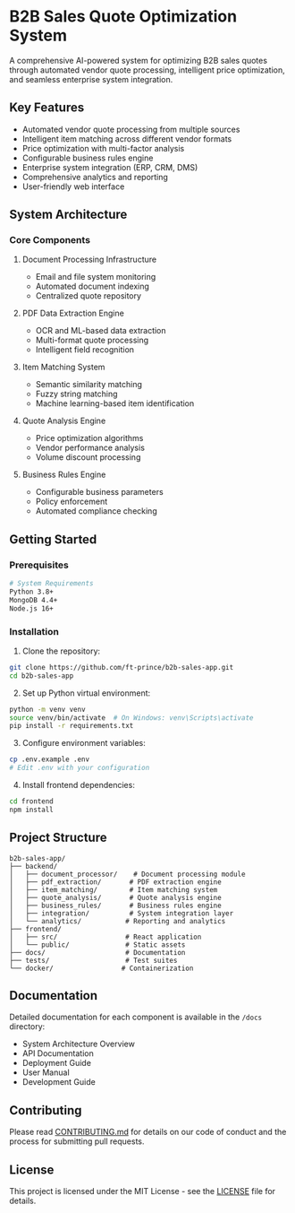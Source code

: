 # B2B Sales Quote Optimization System

A comprehensive AI-powered system for optimizing B2B sales quotes through automated vendor quote processing, intelligent price optimization, and seamless enterprise system integration.

## Key Features

- Automated vendor quote processing from multiple sources
- Intelligent item matching across different vendor formats
- Price optimization with multi-factor analysis
- Configurable business rules engine
- Enterprise system integration (ERP, CRM, DMS)
- Comprehensive analytics and reporting
- User-friendly web interface

## System Architecture

### Core Components

1. Document Processing Infrastructure
   - Email and file system monitoring
   - Automated document indexing
   - Centralized quote repository

2. PDF Data Extraction Engine
   - OCR and ML-based data extraction
   - Multi-format quote processing
   - Intelligent field recognition

3. Item Matching System
   - Semantic similarity matching
   - Fuzzy string matching
   - Machine learning-based item identification

4. Quote Analysis Engine
   - Price optimization algorithms
   - Vendor performance analysis
   - Volume discount processing

5. Business Rules Engine
   - Configurable business parameters
   - Policy enforcement
   - Automated compliance checking

## Getting Started

### Prerequisites

```bash
# System Requirements
Python 3.8+
MongoDB 4.4+
Node.js 16+
```

### Installation

1. Clone the repository:
```bash
git clone https://github.com/ft-prince/b2b-sales-app.git
cd b2b-sales-app
```

2. Set up Python virtual environment:
```bash
python -m venv venv
source venv/bin/activate  # On Windows: venv\Scripts\activate
pip install -r requirements.txt
```

3. Configure environment variables:
```bash
cp .env.example .env
# Edit .env with your configuration
```

4. Install frontend dependencies:
```bash
cd frontend
npm install
```

## Project Structure

```
b2b-sales-app/
├── backend/
│   ├── document_processor/    # Document processing module
│   ├── pdf_extraction/       # PDF extraction engine
│   ├── item_matching/        # Item matching system
│   ├── quote_analysis/       # Quote analysis engine
│   ├── business_rules/       # Business rules engine
│   ├── integration/          # System integration layer
│   └── analytics/           # Reporting and analytics
├── frontend/
│   ├── src/                 # React application
│   └── public/              # Static assets
├── docs/                    # Documentation
├── tests/                   # Test suites
└── docker/                 # Containerization
```

## Documentation

Detailed documentation for each component is available in the `/docs` directory:

- System Architecture Overview
- API Documentation
- Deployment Guide
- User Manual
- Development Guide

## Contributing

Please read [CONTRIBUTING.md](CONTRIBUTING.md) for details on our code of conduct and the process for submitting pull requests.

## License

This project is licensed under the MIT License - see the [LICENSE](LICENSE) file for details.
